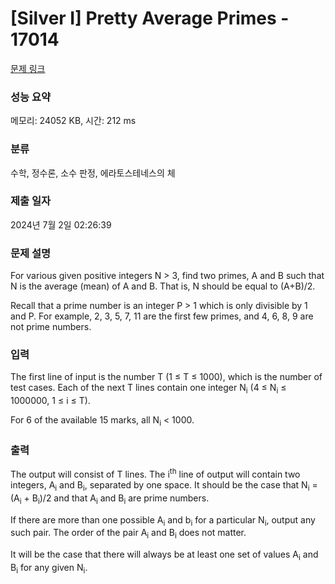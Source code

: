 # [Silver I] Pretty Average Primes - 17014 

[문제 링크](https://www.acmicpc.net/problem/17014) 

### 성능 요약

메모리: 24052 KB, 시간: 212 ms

### 분류

수학, 정수론, 소수 판정, 에라토스테네스의 체

### 제출 일자

2024년 7월 2일 02:26:39

### 문제 설명

<p>For various given positive integers N > 3, find two primes, A and B such that N is the average (mean) of A and B. That is, N should be equal to (A+B)/2.</p>

<p>Recall that a prime number is an integer P > 1 which is only divisible by 1 and P. For example, 2, 3, 5, 7, 11 are the first few primes, and 4, 6, 8, 9 are not prime numbers.</p>

### 입력 

 <p>The first line of input is the number T (1 ≤ T ≤ 1000), which is the number of test cases. Each of the next T lines contain one integer N<sub>i</sub> (4 ≤ N<sub>i</sub> ≤ 1000000, 1 ≤ i ≤ T).</p>

<p>For 6 of the available 15 marks, all N<sub>i</sub> < 1000.</p>

### 출력 

 <p>The output will consist of T lines. The i<sup>th</sup> line of output will contain two integers, A<sub>i</sub> and B<sub>i</sub>, separated by one space. It should be the case that N<sub>i</sub> = (A<sub>i</sub> + B<sub>i</sub>)/2 and that A<sub>i</sub> and B<sub>i</sub> are prime numbers.</p>

<p>If there are more than one possible A<sub>i</sub> and b<sub>i</sub> for a particular N<sub>i</sub>, output any such pair. The order of the pair A<sub>i</sub> and B<sub>i</sub> does not matter.</p>

<p>It will be the case that there will always be at least one set of values A<sub>i</sub> and B<sub>i</sub> for any given N<sub>i</sub>.</p>

